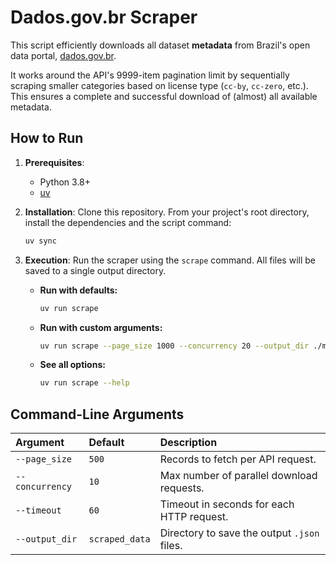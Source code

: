 # Dados.gov.br Scraper

This script efficiently downloads all dataset **metadata** from Brazil's open data portal, [dados.gov.br](https://dados.gov.br/).

It works around the API's 9999-item pagination limit by sequentially scraping smaller categories based on license type (`cc-by`, `cc-zero`, etc.). This ensures a complete and successful download of (almost) all available metadata.

## How to Run

1.  **Prerequisites**:
    * Python 3.8+
    * [uv](https://github.com/astral-sh/uv)

2.  **Installation**:
    Clone this repository.
    From your project's root directory, install the dependencies and the script command:
    ```bash
    uv sync
    ```

3.  **Execution**:
    Run the scraper using the `scrape` command. All files will be saved to a single output directory.

    * **Run with defaults:**
        ```bash
        uv run scrape
        ```
    * **Run with custom arguments:**
        ```bash
        uv run scrape --page_size 1000 --concurrency 20 --output_dir ./my_data
        ```
    * **See all options:**
        ```bash
        uv run scrape --help
        ```

## Command-Line Arguments

| Argument      | Default        | Description                                     |
| :------------ | :------------- | :---------------------------------------------- |
| `--page_size`   | `500`          | Records to fetch per API request.               |
| `--concurrency` | `10`           | Max number of parallel download requests.       |
| `--timeout`     | `60`           | Timeout in seconds for each HTTP request.       |
| `--output_dir`  | `scraped_data` | Directory to save the output `.json` files.     |